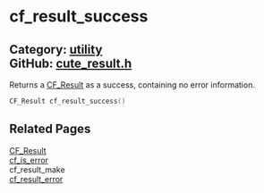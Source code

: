 [](../header.md ':include')

# cf_result_success

Category: [utility](/api_reference?id=utility)  
GitHub: [cute_result.h](https://github.com/RandyGaul/cute_framework/blob/master/include/cute_result.h)  
---

Returns a [CF_Result](/utility/cf_result.md) as a success, containing no error information.

```cpp
CF_Result cf_result_success()
```

## Related Pages

[CF_Result](/utility/cf_result.md)  
[cf_is_error](/utility/cf_is_error.md)  
cf_result_make  
[cf_result_error](/utility/cf_result_error.md)  
